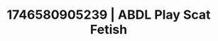 ---
categories:
- AI-generated
- Softcore surrealism
- Cosplay
- Sultry voice
- Digital dominatrix
- ASMR
- Soft domination
- Erotic close-up
image: /assets/images/1746580905239.jpg
layout: post
seo:
  description: Featured content with exclusive Scat Fetish, ABDL Play. HD images available.
  keywords: Scat Fetish, ABDL Play
  og_image: /assets/images/1746580905239.jpg
  schema_type: VisualArtwork
tags:
- ABDL Play
- '#1746580905239'
- Scat Fetish
title: 1746580905239 | ABDL Play Scat Fetish
---